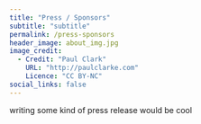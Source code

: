 ```yaml
---
title: "Press / Sponsors"
subtitle: "subtitle"
permalink: /press-sponsors
header_image: about_img.jpg
image_credit: 
  - Credit: "Paul Clark"
    URL: "http://paulclarke.com"
    Licence: "CC BY-NC"
social_links: false
---
```


<div class="press-sponsors">
	<p>writing some kind of press release would be cool</p>
</div>